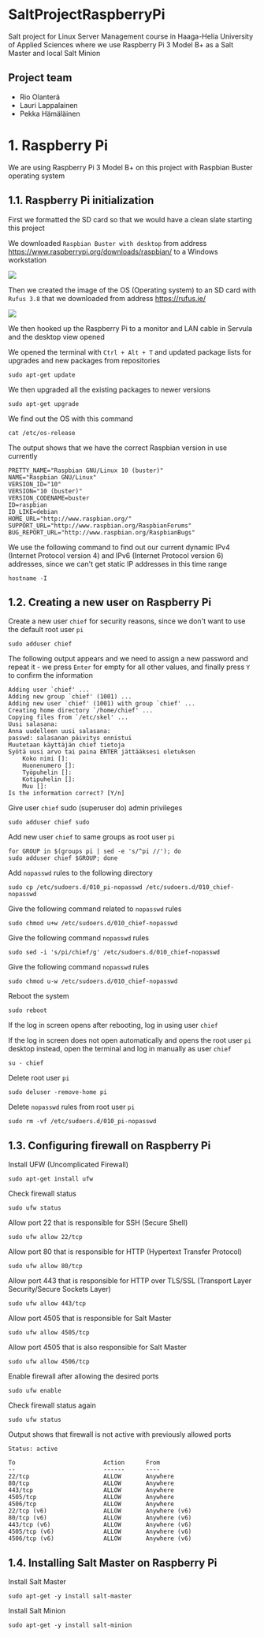 # SaltProjectRaspberryPi

Salt project for Linux Server Management course in Haaga-Helia University of Applied Sciences where we use Raspberry Pi 3 Model B+ as a Salt Master and local Salt Minion


## Project team

- Rio Olanterä
- Lauri Lappalainen
- Pekka Hämäläinen


# 1. Raspberry Pi

We are using Raspberry Pi 3 Model B+ on this project with Raspbian Buster operating system


## 1.1. Raspberry Pi initialization

First we formatted the SD card so that we would have a clean slate starting this project

We downloaded ```Raspbian Buster with desktop``` from address https://www.raspberrypi.org/downloads/raspbian/ to a Windows workstation 

<img src="http://myy.haaga-helia.fi/~bgg135/kuvat/Raspian_buster_image.JPG">

Then we created the image of the OS (Operating system) to an SD card with ```Rufus 3.8``` that we downloaded from address https://rufus.ie/

<img src="http://myy.haaga-helia.fi/~bgg135/kuvat/Rufus_screenshot.JPG">

We then hooked up the Raspberry Pi to a monitor and LAN cable in Servula and the desktop view opened

We opened the terminal with ```Ctrl + Alt + T``` and updated package lists for upgrades and new packages from repositories

```
sudo apt-get update
```

We then upgraded all the existing packages to newer versions

```
sudo apt-get upgrade
```

We find out the OS with this command

```
cat /etc/os-release
```

The output shows that we have the correct Raspbian version in use currently

```
PRETTY_NAME="Raspbian GNU/Linux 10 (buster)"
NAME="Raspbian GNU/Linux"
VERSION_ID="10"
VERSION="10 (buster)"
VERSION_CODENAME=buster
ID=raspbian
ID_LIKE=debian
HOME_URL="http://www.raspbian.org/"
SUPPORT_URL="http://www.raspbian.org/RaspbianForums"
BUG_REPORT_URL="http://www.raspbian.org/RaspbianBugs"
```

We use the following command to find out our current dynamic IPv4 (Internet Protocol version 4) and IPv6 (Internet Protocol version 6) addresses, since we can't get static IP addresses in this time range

```
hostname -I
```

## 1.2. Creating a new user on Raspberry Pi

Create a new user ```chief``` for security reasons, since we don't want to use the default root user ```pi```

```
sudo adduser chief
```

The following output appears and we need to assign a new password and repeat it - we press ```Enter``` for empty for all other values, and finally press ```Y``` to confirm the information

```
Adding user `chief' ...
Adding new group `chief' (1001) ...
Adding new user `chief' (1001) with group `chief' ...
Creating home directory `/home/chief' ...
Copying files from `/etc/skel' ...
Uusi salasana: 
Anna uudelleen uusi salasana: 
passwd: salasanan päivitys onnistui
Muutetaan käyttäjän chief tietoja
Syötä uusi arvo tai paina ENTER jättääksesi oletuksen
	Koko nimi []: 
	Huonenumero []: 
	Työpuhelin []: 
	Kotipuhelin []: 
	Muu []: 
Is the information correct? [Y/n]
```

Give user ```chief``` sudo (superuser do) admin privileges

```
sudo adduser chief sudo
```

Add new user ```chief``` to same groups as root user ```pi```

```
for GROUP in $(groups pi | sed -e 's/^pi //'); do
sudo adduser chief $GROUP; done
```

Add ```nopasswd``` rules to the following directory

```
sudo cp /etc/sudoers.d/010_pi-nopasswd /etc/sudoers.d/010_chief-nopasswd
```

Give the following command related to ```nopasswd``` rules

```
sudo chmod u+w /etc/sudoers.d/010_chief-nopasswd
```

Give the following command ```nopasswd``` rules

```
sudo sed -i 's/pi/chief/g' /etc/sudoers.d/010_chief-nopasswd
```

Give the following command ```nopasswd``` rules

```
sudo chmod u-w /etc/sudoers.d/010_chief-nopasswd
```

Reboot the system 

```
sudo reboot
```

If the log in screen opens after rebooting, log in using user ```chief```

If the log in screen does not open automatically and opens the root user ```pi``` desktop instead, open the terminal and log in manually as user ```chief```

```
su - chief
```

Delete root user ```pi```

```
sudo deluser -remove-home pi
```

Delete ```nopasswd``` rules from root user ```pi```

```
sudo rm -vf /etc/sudoers.d/010_pi-nopasswd
```


## 1.3. Configuring firewall on Raspberry Pi

Install UFW (Uncomplicated Firewall)

```
sudo apt-get install ufw
```

Check firewall status

```
sudo ufw status
```

Allow port 22 that is responsible for SSH (Secure Shell)

```
sudo ufw allow 22/tcp
```

Allow port 80 that is responsible for HTTP (Hypertext Transfer Protocol)

```
sudo ufw allow 80/tcp
```

Allow port 443 that is responsible for HTTP over TLS/SSL (Transport Layer Security/Secure Sockets Layer)

```
sudo ufw allow 443/tcp
```

Allow port 4505 that is responsible for Salt Master

```
sudo ufw allow 4505/tcp
```

Allow port 4505 that is also responsible for Salt Master

```
sudo ufw allow 4506/tcp
```

Enable firewall after allowing the desired ports

```
sudo ufw enable
```

Check firewall status again

```
sudo ufw status
```

Output shows that firewall is not active with previously allowed ports

```
Status: active

To                         Action      From
--                         ------      ----
22/tcp                     ALLOW       Anywhere                  
80/tcp                     ALLOW       Anywhere                  
443/tcp                    ALLOW       Anywhere                  
4505/tcp                   ALLOW       Anywhere                  
4506/tcp                   ALLOW       Anywhere                  
22/tcp (v6)                ALLOW       Anywhere (v6)             
80/tcp (v6)                ALLOW       Anywhere (v6)             
443/tcp (v6)               ALLOW       Anywhere (v6)             
4505/tcp (v6)              ALLOW       Anywhere (v6)             
4506/tcp (v6)              ALLOW       Anywhere (v6)
```


## 1.4. Installing Salt Master on Raspberry Pi

Install Salt Master

```
sudo apt-get -y install salt-master
```

Install Salt Minion

```
sudo apt-get -y install salt-minion
```
